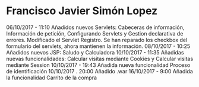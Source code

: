 # Francisco Javier Simón Lopez
06/10/2017 - 11:10 Añadidos nuevos Servlets: Cabeceras de información, Información de petición, Configurando Servlets y Gestion declarativa de errores. Modificado el Servlet Registro. Se han reparado los checkbox del formulario del servlets, ahora mantienen la información.
08/10/2017 - 10:25 Añadidos nuevos JSP: Saludo y Calculadora
10/10/2017 - 11:35 Añadidas nuevas funcionalidades: Calcular visitas mediante Cookies y Calcular visitas mediante Session
10/10/2017 - 19:43 Añadida nueva funcionalidad Proceso de identificación
10/10/2017 . 20:00 Añadido .war
16/10/2017 - 9:00 Añadida la funcionalidad Carrito de la compra
